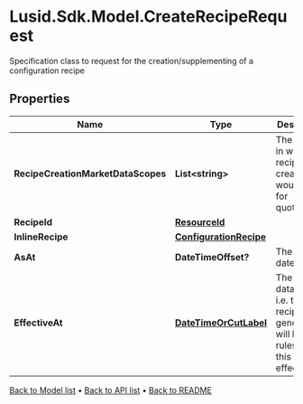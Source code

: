 # Lusid.Sdk.Model.CreateRecipeRequest
Specification class to request for the creation/supplementing of a configuration recipe

## Properties

Name | Type | Description | Notes
------------ | ------------- | ------------- | -------------
**RecipeCreationMarketDataScopes** | **List&lt;string&gt;** | The scopes in which the recipe creation would look for quotes/data. | 
**RecipeId** | [**ResourceId**](ResourceId.md) |  | [optional] 
**InlineRecipe** | [**ConfigurationRecipe**](ConfigurationRecipe.md) |  | [optional] 
**AsAt** | **DateTimeOffset?** | The asAt date to use | [optional] 
**EffectiveAt** | [**DateTimeOrCutLabel**](DateTimeOrCutLabel.md) | The market data time, i.e. the recipe generated will look for rules with this effectiveAt. | 

[Back to Model list](../README.md#documentation-for-models) &#8226; [Back to API list](../README.md#documentation-for-api-endpoints) &#8226; [Back to README](../README.md)

